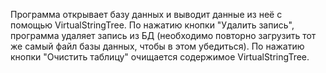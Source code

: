 Программа открывает базу данных и выводит данные из неё с помощью VirtualStringTree.
По нажатию кнопки "Удалить запись", программа удаляет запись из БД (необходимо повторно загрузить тот же самый файл базы данных, чтобы в этом убедиться).
По нажатию кнопки "Очистить таблицу" очищается содержимое VirtualStringTree.
